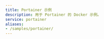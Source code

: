 ```yaml
---
title: Portainer 示例
description: 用于 Portainer 的 Docker 示例。
service: portainer
aliases:
- /samples/portainer/
---
```

